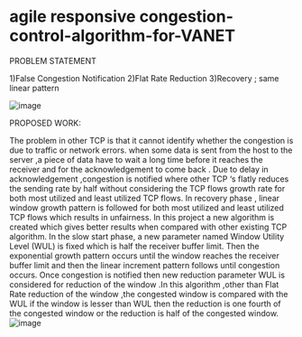 # agile responsive congestion-control-algorithm-for-VANET
PROBLEM STATEMENT

  1)False Congestion Notification 
  2)Flat Rate Reduction
  3)Recovery ; same linear pattern

  ![image](https://github.com/abinaya77/congestion-control-algorithm-for-VANET/assets/106723283/4a24bfa6-9525-47dc-9fd6-d2391ee5d2f7)

  
PROPOSED WORK:

The problem in other TCP is that it cannot identify whether the congestion is due to traffic or network errors. when some data is sent from the host to the server ,a piece of data have to wait a long time before it reaches the receiver and for the acknowledgement to come back . Due to delay in acknowledgement ,congestion is notified where  other TCP ‘s flatly reduces the sending rate by half without considering the TCP flows growth rate for both most utilized and least utilized TCP flows.
In recovery phase , linear window growth pattern is followed for both most utilized and least utilized TCP flows which results in unfairness. In this project a new algorithm is created which gives better results when compared with other existing TCP algorithm.
 In the slow start phase, a new parameter named Window Utility Level (WUL) is fixed which is half the receiver buffer limit. Then the  exponential growth pattern occurs until the window reaches the receiver buffer limit and then the linear increment pattern follows until congestion occurs. Once congestion is notified then new reduction parameter WUL is considered for reduction of the window .In this algorithm ,other than Flat Rate reduction of the window ,the congested window is compared with the WUL if the window is lesser than WUL then the reduction is one fourth of the congested window or the reduction is half of the congested window.
![image](https://github.com/abinaya77/congestion-control-algorithm-for-VANET/assets/106723283/55ae7c01-014a-4450-8ac3-000387eba58e)

